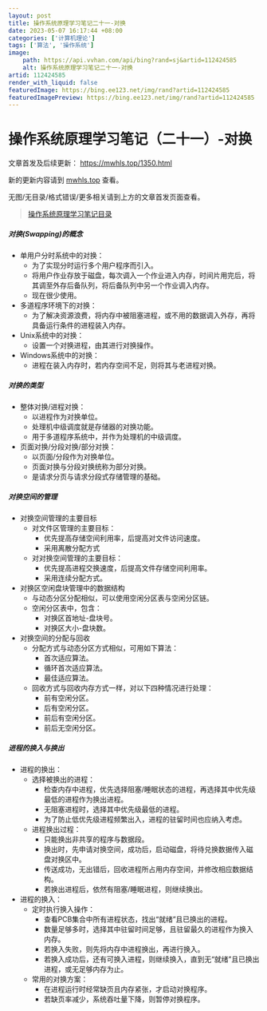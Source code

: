 ```yaml
---
layout: post
title: 操作系统原理学习笔记二十一-对换
date: 2023-05-07 16:17:44 +08:00
categories: ['计算机理论']
tags: ['算法', '操作系统']
image:
    path: https://api.vvhan.com/api/bing?rand=sj&artid=112424585
    alt: 操作系统原理学习笔记二十一-对换
artid: 112424585
render_with_liquid: false
featuredImage: https://bing.ee123.net/img/rand?artid=112424585
featuredImagePreview: https://bing.ee123.net/img/rand?artid=112424585
---
```


# 操作系统原理学习笔记（二十一）-对换

文章首发及后续更新：
<https://mwhls.top/1350.html>
  
新的更新内容请到
[mwhls.top](https://mwhls.top/)
查看。
  
无图/无目录/格式错误/更多相关请到上方的文章首发页面查看。

> [操作系统原理学习笔记目录](https://mwhls.top/computer-theory/os-learning-note)

##### 对换(Swapping)的概念

* 单用户分时系统中的对换：
  + 为了实现分时运行多个用户程序而引入。
  + 将用户作业存放于磁盘，每次调入一个作业进入内存，时间片用完后，将其调至外存后备队列，将后备队列中另一个作业调入内存。
  + 现在很少使用。
* 多道程序环境下的对换：
  + 为了解决资源浪费，将内存中被阻塞进程，或不用的数据调入外存，再将具备运行条件的进程装入内存。
* Unix系统中的对换：
  + 设置一个对换进程，由其进行对换操作。
* Windows系统中的对换：
  + 进程在装入内存时，若内存空间不足，则将其与老进程对换。

##### 对换的类型

* 整体对换/进程对换：
  + 以进程作为对换单位。
  + 处理机中级调度就是存储器的对换功能。
  + 用于多道程序系统中，并作为处理机的中级调度。
* 页面对换/分段对换/部分对换：
  + 以页面/分段作为对换单位。
  + 页面对换与分段对换统称为部分对换。
  + 是请求分页与请求分段式存储管理的基础。

##### 对换空间的管理

* 对换空间管理的主要目标
  + 对文件区管理的主要目标：
    - 优先提高存储空间利用率，后提高对文件访问速度。
    - 采用离散分配方式
  + 对对换空间管理的主要目标：
    - 优先提高进程交换速度，后提高文件存储空间利用率。
    - 采用连续分配方式。
* 对换区空闲盘块管理中的数据结构
  + 与动态分区分配相似，可以使用空闲分区表与空闲分区链。
  + 空闲分区表中，包含：
    - 对换区首地址-盘块号。
    - 对换区大小-盘块数。
* 对换空间的分配与回收
  + 分配方式与动态分区方式相似，可用如下算法：
    - 首次适应算法。
    - 循环首次适应算法。
    - 最佳适应算法。
  + 回收方式与回收内存方式一样，对以下四种情况进行处理：
    - 前有空闲分区。
    - 后有空闲分区。
    - 前后有空闲分区。
    - 前后无空闲分区。

##### 进程的换入与换出

* 进程的换出：
  + 选择被换出的进程：
    - 检查内存中进程，优先选择阻塞/睡眠状态的进程，再选择其中优先级最低的进程作为换出进程。
    - 无阻塞进程时，选择其中优先级最低的进程。
    - 为了防止低优先级进程频繁出入，进程的驻留时间也应纳入考虑。
  + 进程换出过程：
    - 只能换出非共享的程序与数据段。
    - 换出时，先申请对换空间，成功后，启动磁盘，将待兑换数据传入磁盘对换区中。
    - 传送成功，无出错后，回收进程所占用内存空间，并修改相应数据结构。
    - 若换出进程后，依然有阻塞/睡眠进程，则继续换出。
* 进程的换入：
  + 定时执行换入操作：
    - 查看PCB集合中所有进程状态，找出“就绪”且已换出的进程。
    - 数量足够多时，选择其中驻留时间足够，且驻留最久的进程作为换入内存。
    - 若换入失败，则先将内存中进程换出，再进行换入。
    - 若换入成功后，还有可换入进程，则继续换入，直到无“就绪”且已换出进程，或无足够内存为止。
  + 常用的对换方案：
    - 在进程运行时经常缺页且内存紧张，才启动对换程序。
    - 若缺页率减少，系统吞吐量下降，则暂停对换程序。